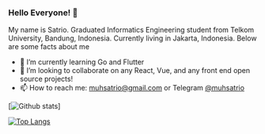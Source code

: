 ### Hello Everyone! 👋

My name is Satrio. Graduated Informatics Engineering student from Telkom University, Bandung, Indonesia. Currently living in Jakarta, Indonesia. Below are some facts about me

- 🌱 I’m currently learning Go and Flutter
- 👯 I’m looking to collaborate on any React, Vue, and any front end open source projects!
- 📫 How to reach me: [muhsatrio@gmail.com](muhsatrio@gmail.com) or Telegram [@muhsatrio](https://t.me/muhsatrio)

<!--
**muhsatrio/muhsatrio** is a ✨ _special_ ✨ repository because its `README.md` (this file) appears on your GitHub profile.

Here are some ideas to get you started:

- 🔭 I’m currently working on ...
- 🌱 I’m currently learning ...
- 👯 I’m looking to collaborate on ...
- 🤔 I’m looking for help with ...
- 💬 Ask me about ...
- 📫 How to reach me: ...
- 😄 Pronouns: ...
- ⚡ Fun fact: ...
-->

[![Github stats](https://github-readme-stats.vercel.app/api?username=muhsatrio&show_icons=true&count_private=true&theme=vue-dark&include_all_commits=true)]

[![Top Langs](https://github-readme-stats.vercel.app/api/top-langs/?username=muhsatrio&layout=compact&theme=dark)](https://github.com/anuraghazra/github-readme-stats)
